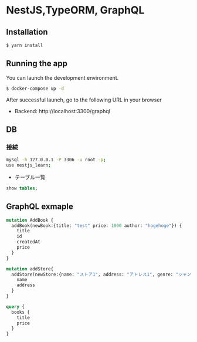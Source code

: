 # NestJS,TypeORM, GraphQL

## Installation

```bash
$ yarn install
```

## Running the app

You can launch the development environment.

```bash
$ docker-compose up -d
```

After successful launch, go to the following URL in your browser

- Backend: http://localhost:3300/graphql

## DB

### 接続

```bash
mysql -h 127.0.0.1 -P 3306 -u root -p;
use nestjs_learn;
```

- テーブル一覧

```sql
show tables;
```

## GraphQL exmaple

```graphQL
mutation AddBook {
  addBook(newBook:{title: "test" price: 1000 author: "hogehoge"}) {
    title
    id
    createdAt
    price
  }
}

mutation addStore{
  addStore(newStore:{name: "ストア1", address: "アドレス1", genre: "ジャンル1", score: 100}) {
    name
    address
  }
}
```

```graphQL
query {
  books {
    title
    price
  }
}
```
